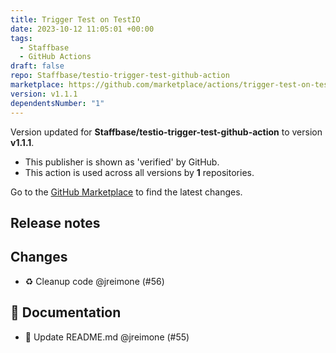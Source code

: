 ```yaml
---
title: Trigger Test on TestIO
date: 2023-10-12 11:05:01 +00:00
tags:
  - Staffbase
  - GitHub Actions
draft: false
repo: Staffbase/testio-trigger-test-github-action
marketplace: https://github.com/marketplace/actions/trigger-test-on-testio
version: v1.1.1
dependentsNumber: "1"
---
```



Version updated for **Staffbase/testio-trigger-test-github-action** to version **v1.1.1**.
- This publisher is shown as 'verified' by GitHub.
- This action is used across all versions by **1** repositories.

Go to the [GitHub Marketplace](https://github.com/marketplace/actions/trigger-test-on-testio) to find the latest changes.

## Release notes

## Changes

- :recycle: Cleanup code @jreimone (#56)

## 📝 Documentation

- :memo: Update README.md @jreimone (#55)

